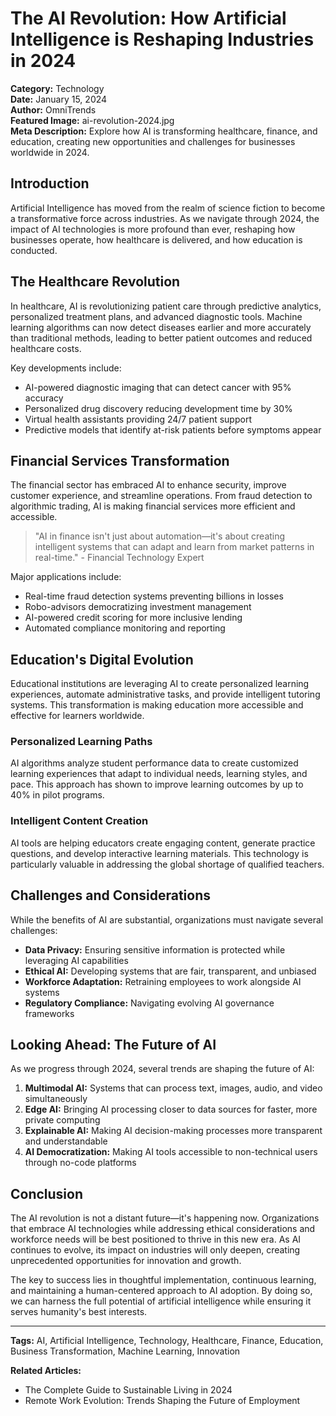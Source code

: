 # The AI Revolution: How Artificial Intelligence is Reshaping Industries in 2024

**Category:** Technology  
**Date:** January 15, 2024  
**Author:** OmniTrends  
**Featured Image:** ai-revolution-2024.jpg  
**Meta Description:** Explore how AI is transforming healthcare, finance, and education, creating new opportunities and challenges for businesses worldwide in 2024.

## Introduction

Artificial Intelligence has moved from the realm of science fiction to become a transformative force across industries. As we navigate through 2024, the impact of AI technologies is more profound than ever, reshaping how businesses operate, how healthcare is delivered, and how education is conducted.

## The Healthcare Revolution

In healthcare, AI is revolutionizing patient care through predictive analytics, personalized treatment plans, and advanced diagnostic tools. Machine learning algorithms can now detect diseases earlier and more accurately than traditional methods, leading to better patient outcomes and reduced healthcare costs.

Key developments include:
- AI-powered diagnostic imaging that can detect cancer with 95% accuracy
- Personalized drug discovery reducing development time by 30%
- Virtual health assistants providing 24/7 patient support
- Predictive models that identify at-risk patients before symptoms appear

## Financial Services Transformation

The financial sector has embraced AI to enhance security, improve customer experience, and streamline operations. From fraud detection to algorithmic trading, AI is making financial services more efficient and accessible.

> "AI in finance isn't just about automation—it's about creating intelligent systems that can adapt and learn from market patterns in real-time." - Financial Technology Expert

Major applications include:
- Real-time fraud detection systems preventing billions in losses
- Robo-advisors democratizing investment management
- AI-powered credit scoring for more inclusive lending
- Automated compliance monitoring and reporting

## Education's Digital Evolution

Educational institutions are leveraging AI to create personalized learning experiences, automate administrative tasks, and provide intelligent tutoring systems. This transformation is making education more accessible and effective for learners worldwide.

### Personalized Learning Paths

AI algorithms analyze student performance data to create customized learning experiences that adapt to individual needs, learning styles, and pace. This approach has shown to improve learning outcomes by up to 40% in pilot programs.

### Intelligent Content Creation

AI tools are helping educators create engaging content, generate practice questions, and develop interactive learning materials. This technology is particularly valuable in addressing the global shortage of qualified teachers.

## Challenges and Considerations

While the benefits of AI are substantial, organizations must navigate several challenges:

- **Data Privacy:** Ensuring sensitive information is protected while leveraging AI capabilities
- **Ethical AI:** Developing systems that are fair, transparent, and unbiased
- **Workforce Adaptation:** Retraining employees to work alongside AI systems
- **Regulatory Compliance:** Navigating evolving AI governance frameworks

## Looking Ahead: The Future of AI

As we progress through 2024, several trends are shaping the future of AI:

1. **Multimodal AI:** Systems that can process text, images, audio, and video simultaneously
2. **Edge AI:** Bringing AI processing closer to data sources for faster, more private computing
3. **Explainable AI:** Making AI decision-making processes more transparent and understandable
4. **AI Democratization:** Making AI tools accessible to non-technical users through no-code platforms

## Conclusion

The AI revolution is not a distant future—it's happening now. Organizations that embrace AI technologies while addressing ethical considerations and workforce needs will be best positioned to thrive in this new era. As AI continues to evolve, its impact on industries will only deepen, creating unprecedented opportunities for innovation and growth.

The key to success lies in thoughtful implementation, continuous learning, and maintaining a human-centered approach to AI adoption. By doing so, we can harness the full potential of artificial intelligence while ensuring it serves humanity's best interests.

---

**Tags:** AI, Artificial Intelligence, Technology, Healthcare, Finance, Education, Business Transformation, Machine Learning, Innovation

**Related Articles:**
- The Complete Guide to Sustainable Living in 2024
- Remote Work Evolution: Trends Shaping the Future of Employment